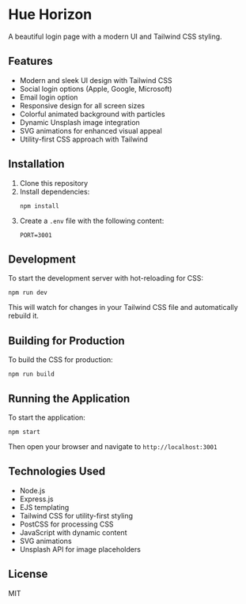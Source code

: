 # Hue Horizon

A beautiful login page with a modern UI and Tailwind CSS styling.

## Features

- Modern and sleek UI design with Tailwind CSS
- Social login options (Apple, Google, Microsoft)
- Email login option
- Responsive design for all screen sizes
- Colorful animated background with particles
- Dynamic Unsplash image integration
- SVG animations for enhanced visual appeal
- Utility-first CSS approach with Tailwind

## Installation

1. Clone this repository
2. Install dependencies:
   ```
   npm install
   ```
3. Create a `.env` file with the following content:
   ```
   PORT=3001
   ```

## Development

To start the development server with hot-reloading for CSS:

```
npm run dev
```

This will watch for changes in your Tailwind CSS file and automatically rebuild it.

## Building for Production

To build the CSS for production:

```
npm run build
```

## Running the Application

To start the application:

```
npm start
```

Then open your browser and navigate to `http://localhost:3001`

## Technologies Used

- Node.js
- Express.js
- EJS templating
- Tailwind CSS for utility-first styling
- PostCSS for processing CSS
- JavaScript with dynamic content
- SVG animations
- Unsplash API for image placeholders

## License

MIT
